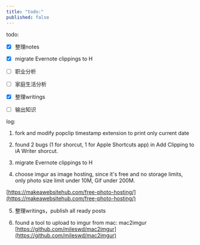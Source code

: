 ```yaml
---
title: "todo:"
published: false
---
```

todo:

- [x] 整理notes

- [x] migrate Evernote clippings to H

- [ ] 职业分析

- [ ] 家庭生活分析

- [x] 整理writings

- [ ] 输出知识

log:

1. fork and modify popclip timestamp extension to print only current date

2. found 2 bugs (1 for shorcut, 1 for Apple Shortcuts app) in Add Clipping to iA Writer shorcut.

3. migrate Evernote clippings to H

4. choose imgur as image hosting, since it's free and no storage limits, only photo size limit under 10M, Gif under 200M. 

[https://makeawebsitehub.com/free-photo-hosting/](https://makeawebsitehub.com/free-photo-hosting/)

5. 整理writings，publish all ready posts

6. found a tool to upload to imgur from mac: mac2imgur [https://github.com/mileswd/mac2imgur](https://github.com/mileswd/mac2imgur)
